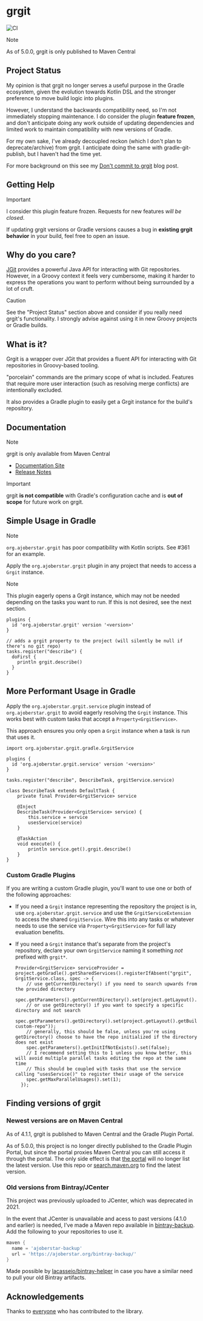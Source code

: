 # grgit

![CI](https://github.com/ajoberstar/grgit/workflows/CI/badge.svg)

> [!NOTE]
> As of 5.0.0, grgit is only published to Maven Central

## Project Status

My opinion is that grgit no longer serves a useful purpose in the Gradle ecosystem, given the evolution towards Kotlin DSL and the stronger preference to move build logic into plugins.

However, I understand the backwards compatibility need, so I'm not immediately stopping maintenance. I do consider the plugin **feature frozen**, and don't anticipate doing any work outside of updating dependencies and limited work to maintain compatibility with new versions of Gradle.

For my own sake, I've already decoupled reckon (which I don't plan to deprecate/archive) from grgit. I anticipate doing the same with gradle-git-publish, but I haven't had the time yet.

For more background on this see my [Don't commit to grgit](https://andrewoberstar.com/posts/2024-04-02-dont-commit-to-grgit/) blog post.

## Getting Help

> [!IMPORTANT]
> I consider this plugin feature frozen. Requests for new features _will be closed_.

If updating grgit versions or Gradle versions causes a bug in **existing grgit behavior** in your build, feel free to open an issue.

## Why do you care?

[JGit](https://eclipse.org/jgit/) provides a powerful Java API for interacting with Git repositories. However,
in a Groovy context it feels very cumbersome, making it harder to express the operations you want to perform
without being surrounded by a lot of cruft.

> [!CAUTION]
> See the "Project Status" section above and consider if you really need grgit's functionality. I strongly advise against using it in new Groovy projects or Gradle builds.

## What is it?

Grgit is a wrapper over JGit that provides a fluent API for interacting with Git repositories in Groovy-based
tooling.

"porcelain" commands are the primary scope of what is included. Features that require
more user interaction (such as resolving merge conflicts) are intentionally excluded.

It also provides a Gradle plugin to easily get a Grgit instance for the build's repository.

## Documentation

> [!NOTE]
> grgit is only available from Maven Central

- [Documentation Site](https://ajoberstar.org/grgit/main/index.html)
- [Release Notes](https://github.com/ajoberstar/grgit/releases)

> [!IMPORTANT]
> grgit **is not compatible** with Gradle's configuration cache and is **out of scope** for future work on grgit.

## Simple Usage in Gradle

> [!NOTE]
> `org.ajoberstar.grgit` has poor compatibility with Kotlin scripts. See #361 for an example. 

Apply the `org.ajoberstar.grgit` plugin in any project that needs to access a `Grgit` instance.

> [!NOTE]
> This plugin eagerly opens a Grgit instance, which may not be needed depending on the tasks you want to run. If this is not desired, see the next section.

```
plugins {
  id 'org.ajoberstar.grgit' version '<version>'
}

// adds a grgit property to the project (will silently be null if there's no git repo)
tasks.register("describe") {
  doFirst {
    println grgit.describe()
  }
}
```

## More Performant Usage in Gradle

Apply the `org.ajoberstar.grgit.service` plugin instead of `org.ajoberstar.grgit` to avoid eagerly resolving the `Grgit` instance. This works best with custom tasks that accept a `Property<GrgitService>`.

This approach ensures you only open a `Grgit` instance when a task is run that uses it.

```
import org.ajoberstar.grgit.gradle.GrgitService

plugins {
  id 'org.ajoberstar.grgit.service' version '<version>'
}

tasks.register("describe", DescribeTask, grgitService.service)

class DescribeTask extends DefaultTask {
    private final Provider<GrgitService> service

    @Inject
    DescribeTask(Provider<GrgitService> service) {
        this.service = service
        usesService(service)
    }

    @TaskAction
    void execute() {
        println service.get().grgit.describe()
    }
}
```

### Custom Gradle Plugins

If you are writing a custom Gradle plugin, you'll want to use one or both of the following approaches:

- If you need a `Grgit` instance representing the repository the project is in, use `org.ajoberstar.grgit.service` and use the `GrgitServiceExtension` to access the shared `GrgitService`. Wire this into any tasks or whatever needs to use the service via `Property<GrgitService>` for full lazy evaluation benefits.
- If you need a `Grgit` instance that's separate from the project's repository, declare your own `GrgitService` naming it something _not_ prefixed with `grgit*`.

  ```
  Provider<GrgitService> serviceProvider = project.getGradle().getSharedServices().registerIfAbsent("grgit", GrgitService.class, spec -> {
      // use getCurrentDirectory() if you need to search upwards from the provided directory
      spec.getParameters().getCurrentDirectory().set(project.getLayout().getProjectDirectory());
      // or use getDirectory() if you want to specify a specific directory and not search
      spec.getParameters().getDirectory().set(project.getLayout().getBuildDirectory().dir("my-custom-repo"));
      // generally, this should be false, unless you're using getDirectory() choose to have the repo initialized if the directory does not exist
      spec.getParameters().getInitIfNotExists().set(false);
      // I recommend setting this to 1 unless you know better, this will avoid multiple parallel tasks editing the repo at the same time
      // This should be coupled with tasks that use the service calling "usesService()" to register their usage of the service
      spec.getMaxParallelUsages().set(1);
    });
  ```

## Finding versions of grgit

### Newest versions are on Maven Central

As of 4.1.1, grgit is published to Maven Central and the Gradle Plugin Portal.

As of 5.0.0, this project is no longer directly published to the Gradle Plugin Portal, but since the portal proxies Maven Central you can still access it through the portal. The only side effect is that [the portal](https://plugins.gradle.org/plugin/org.ajoberstar.grgit) will no longer list the latest version. Use this repo or [search.maven.org](https://search.maven.org/search?q=g:org.ajoberstar.grgit) to find the latest version.

### Old versions from Bintray/JCenter

This project was previously uploaded to JCenter, which was deprecated in 2021.

In the event that JCenter is unavailable and acess to past versions (4.1.0 and earlier) is needed, I've made a Maven repo available in [bintray-backup](https://github.com/ajoberstar/bintray-backup). Add the following to your repositories to use it.

```groovy
maven {
  name = 'ajoberstar-backup'
  url = 'https://ajoberstar.org/bintray-backup/'
}
```

Made possible by [lacasseio/bintray-helper](https://github.com/lacasseio/bintray-helper) in case you have a similar need to pull your old Bintray artifacts.

## Acknowledgements

Thanks to [everyone](https://github.com/ajoberstar/grgit/graphs/contributors) who has contributed to the library.
